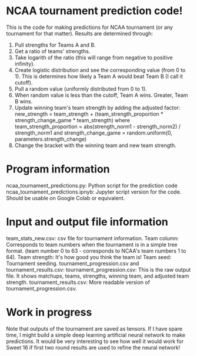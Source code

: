 # NCAA tournament prediction code!
This is the code for making predictions for NCAA tournament (or any tournament for that matter).
Results are determined through:
  1. Pull strengths for Teams A and B.
  2. Get a ratio of teams' strengths.
  3. Take logarith of the ratio (this will range from negative to positive infinity).
  4. Create logistic distribution and see the corresponding value (from 0 to 1). This is
     determines how likely a Team A would beat Team B (I call it cutoff).
  5. Pull a random value (uniformly distributed from 0 to 1).
  6. When random value is less than the cutoff, Team A wins. Greater, Team B wins.
  7. Update winning team's team strength by adding the adjusted factor:
     new_strength = team_strength + (team_strength_proportion * strength_change_game * team_strength)
     where team_strength_proportion = abs(strength_norm1 - strength_norm2) / strength_norm1 and
     strength_change_game = random.uniform(0, parameters.strength_change)
  8. Change the bracket with the winning team and new team strength.

# Program information
ncaa_tournament_predictions.py: Python script for the prediction code
ncaa_tournament_predictions.ipnyb: Jupyter script version for the code. 
  Should be usable on Google Colab or equivalent.

# Input and output file information
team_stats_new.csv: csv file for tournament information. 
  Team column: Corresponds to team numbers when the tournament is in a simple tree format. 
    (team number 0 to 63 - corresponds to NCAA's team numbers 1 to 64).
  Team strength: It's how good you think the team is!
  Team seed: Tournament seeding. 
tournament_progression.csv and tournament_results.csv:
  tournament_progression.csv: This is the raw output file. It shows matchups, teams, strengths,
    winning team, and adjusted team strength.
  tournament_results.csv: More readable version of tournament_progression.csv.

# Work in progress
Note that outputs of the tournament are saved as tensors. If I have spare time, I might build a 
  simple deep learning artificial neural network to make predictions. It would be very interesting 
  to see how well it would work for Sweet 16 if first two round results are used to refine the
  neural network!
